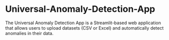 # Universal-Anomaly-Detection-App
The Universal Anomaly Detection App is a Streamlit-based web application that allows users to upload datasets (CSV or Excel) and automatically detect anomalies in their data.
